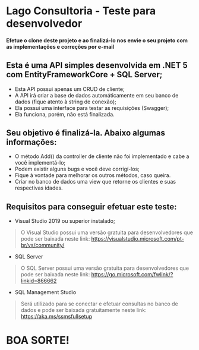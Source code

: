 # Lago Consultoria - Teste para desenvolvedor

#### Efetue o clone deste projeto e ao finalizá-lo nos envie o seu projeto com as implementações e correções por e-mail

## Esta é uma API simples desenvolvida em .NET 5 com EntityFrameworkCore + SQL Server;
- Esta API possui apenas um CRUD de cliente;
- A API irá criar a base de dados automáticamente em seu banco de dados (fique atento à string de conexão);
- Ela possui uma interface para testar as requisições (Swagger);
- Ela funciona, porém, não está finalizada.

## Seu objetivo é finalizá-la. Abaixo algumas informações:
- O método Add() da controller de cliente não foi implementado e cabe a você implementá-lo;
- Podem existir alguns bugs e você deve corrigí-los;
- Fique à vontade para melhorar os outros métodos, caso queira.
- Criar no banco de dados uma view que retorne os clientes e suas respectivas idades.

## Requisitos para conseguir efetuar este teste:
- Visual Studio 2019 ou superior instalado;
> O Visual Studio possui uma versão gratuita para desenvolvedores que pode ser baixada neste link:
> https://visualstudio.microsoft.com/pt-br/vs/community/
> 
- SQL Server
> O SQL Server possui uma versão gratuita para desenvolvedores que pode ser baixada neste link:
> https://go.microsoft.com/fwlink/?linkid=866662

- SQL Management Studio
> Será utilizado para se conectar e efetuar consultas no banco de dados e pode ser baixada gratuitamente neste link:
> https://aka.ms/ssmsfullsetup




# BOA SORTE!



